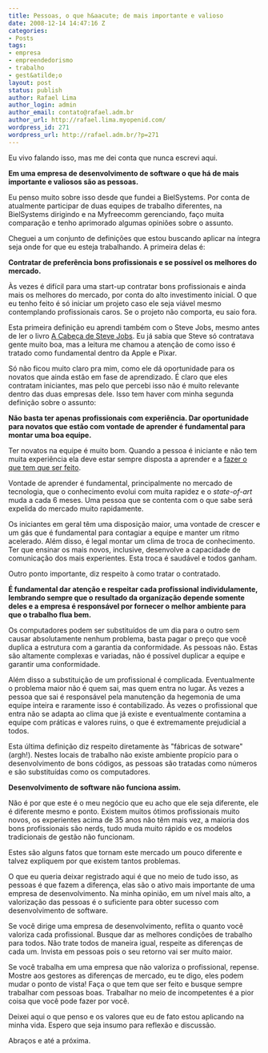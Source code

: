```yaml
---
title: Pessoas, o que h&aacute; de mais importante e valioso
date: 2008-12-14 14:47:16 Z
categories:
- Posts
tags:
- empresa
- empreendedorismo
- trabalho
- gest&atilde;o
layout: post
status: publish
author: Rafael Lima
author_login: admin
author_email: contato@rafael.adm.br
author_url: http://rafael.lima.myopenid.com/
wordpress_id: 271
wordpress_url: http://rafael.adm.br/?p=271
---
```


Eu vivo falando isso, mas me dei conta que nunca escrevi aqui.

<strong>Em uma empresa de desenvolvimento de software o que h&aacute; de mais importante e valiosos s&atilde;o as pessoas.</strong>

Eu penso muito sobre isso desde que fundei a BielSystems. Por conta de atualmente participar de duas equipes de trabalho diferentes, na BielSystems dirigindo e na Myfreecomm gerenciando, fa&ccedil;o muita compara&ccedil;&atilde;o e tenho aprimorado algumas opini&otilde;es sobre o assunto.

Cheguei a um conjunto de defini&ccedil;&otilde;es que estou buscando aplicar na &iacute;ntegra seja onde for que eu esteja trabalhando. A primeira delas &eacute;:

<strong>Contratar de prefer&ecirc;ncia bons profissionais e se poss&iacute;vel os melhores do mercado.</strong>

&Agrave;s vezes &eacute; dif&iacute;cil para uma start-up contratar bons profissionais e ainda mais os melhores do mercado, por conta do alto investimento inicial. O que eu tenho feito &eacute; s&oacute; iniciar um projeto caso ele seja vi&aacute;vel mesmo contemplando profissionais caros. Se o projeto n&atilde;o comporta, eu saio fora.

Esta primeira defini&ccedil;&atilde;o eu aprendi tamb&eacute;m com o Steve Jobs, mesmo antes de ler o livro <a href="http://www.livrariasaraiva.com.br/produto/produto.dll/detalhe?pro_id=2600484&ID=C0A801E17D80B110D2A380577&PAC_ID=18669&gclid=CJWu2-GSwJcCFQO5GgodXA6RRw">A Cabe&ccedil;a de Steve Jobs</a>. Eu j&aacute; sabia que Steve s&oacute; contratava gente muito boa, mas a leitura me chamou a aten&ccedil;&atilde;o de como isso &eacute; tratado como fundamental dentro da Apple e Pixar.

S&oacute; n&atilde;o ficou muito claro pra mim, como ele d&aacute; oportunidade para os novatos que ainda est&atilde;o em fase de aprendizado. &Eacute; claro que eles contratam iniciantes, mas pelo que percebi isso n&atilde;o &eacute; muito relevante dentro das duas empresas dele. Isso tem haver com minha segunda defini&ccedil;&atilde;o sobre o assunto:

<strong>N&atilde;o basta ter apenas profissionais com experi&ecirc;ncia. Dar oportunidade para novatos que est&atilde;o com vontade de aprender &eacute; fundamental para montar uma boa equipe.</strong>

Ter novatos na equipe &eacute; muito bom. Quando a pessoa &eacute; iniciante e n&atilde;o tem muita experi&ecirc;ncia ela deve estar sempre disposta a aprender e a <a href="http://www.esextante.com.br/publique/cgi/public/cgilua.exe/web/templates/htm/principal/view_0002.htm?editionsectionid=2&infoid=704&user=reader">fazer o que tem que ser feito</a>.

Vontade de aprender &eacute; fundamental, principalmente no mercado de tecnologia, que o conhecimento evolui com muita rapidez e o <em>state-of-art</em> muda a cada 6 meses. Uma pessoa que se contenta com o que sabe ser&aacute; expelida do mercado muito rapidamente.

Os iniciantes em geral t&ecirc;m uma disposi&ccedil;&atilde;o maior, uma vontade de crescer e um g&aacute;s que &eacute; fundamental para contagiar a equipe e manter um ritmo acelerado. Al&eacute;m disso, &eacute; legal montar um clima de troca de conhecimento. Ter que ensinar os mais novos, inclusive, desenvolve a capacidade de comunica&ccedil;&atilde;o dos mais experientes. Esta troca &eacute; saud&aacute;vel e todos ganham.

Outro ponto importante, diz respeito &agrave; como tratar o contratado.

<strong>&Eacute; fundamental dar aten&ccedil;&atilde;o e respeitar cada profissional individulamente, lembrando sempre que o resultado da organiza&ccedil;&atilde;o depende somente deles e a empresa &eacute; respons&aacute;vel por fornecer o melhor ambiente para que o trabalho flua bem.</strong>

Os computadores podem ser substitu&iacute;dos de um dia para o outro sem causar absolutamente nenhum problema, basta pagar o pre&ccedil;o que voc&ecirc; duplica a estrutura com a garantia da conformidade. As pessoas n&atilde;o. Estas s&atilde;o altamente complexas e variadas, n&atilde;o &eacute; poss&iacute;vel duplicar a equipe e garantir uma conformidade.

Al&eacute;m disso a substitui&ccedil;&atilde;o de um profissional &eacute; complicada. Eventualmente o problema maior n&atilde;o &eacute; quem sai, mas quem entra no lugar. &Agrave;s vezes a pessoa que sai &eacute; respons&aacute;vel pela manuten&ccedil;&atilde;o da hegemonia de uma equipe inteira e raramente isso &eacute; contabilizado. &Agrave;s vezes o profissional que entra n&atilde;o se adapta ao clima que j&aacute; existe e eventualmente contamina a equipe com pr&aacute;ticas e valores ruins, o que &eacute; extremamente prejudicial a todos.

Esta &uacute;ltima defini&ccedil;&atilde;o diz respeito diretamente &agrave;s "f&aacute;bricas de sotware" (argh!). Nestes locais de trabalho n&atilde;o existe ambiente prop&iacute;cio para o desenvolvimento de bons c&oacute;digos, as pessoas s&atilde;o tratadas como n&uacute;meros e s&atilde;o substitu&iacute;das como os computadores.

<strong>Desenvolvimento de software n&atilde;o funciona assim.</strong>

N&atilde;o &eacute; por que este &eacute; o meu neg&oacute;cio que eu acho que ele seja diferente, ele &eacute; diferente mesmo e ponto. Existem muitos &oacute;timos profissionais muito novos, os experientes acima de 35 anos n&atilde;o t&ecirc;m mais vez, a maioria dos bons profissionais s&atilde;o nerds, tudo muda muito r&aacute;pido e os modelos tradicionais de gest&atilde;o n&atilde;o funcionam.

Estes s&atilde;o alguns fatos que tornam este mercado um pouco diferente e talvez expliquem por que existem tantos problemas.

O que eu queria deixar registrado aqui &eacute; que no meio de tudo isso, as pessoas &eacute; que fazem a diferen&ccedil;a, elas s&atilde;o o ativo mais importante de uma empresa de desenvolvimento. Na minha opini&atilde;o, em um n&iacute;vel mais alto, a valoriza&ccedil;&atilde;o das pessoas &eacute; o suficiente para obter sucesso com desenvolvimento de software.

Se voc&ecirc; dirige uma empresa de desenvolvimento, reflita o quanto voc&ecirc; valoriza cada profissional. Busque dar as melhores condi&ccedil;&otilde;es de trabalho para todos. N&atilde;o trate todos de maneira igual, respeite as diferen&ccedil;as de cada um. Invista em pessoas pois o seu retorno vai ser muito maior.

Se voc&ecirc; trabalha em uma empresa que n&atilde;o valoriza o profissional, repense. Mostre aos gestores as diferen&ccedil;as de mercado, eu te digo, eles podem mudar o ponto de vista! Fa&ccedil;a o que tem que ser feito e busque sempre trabalhar com pessoas boas. Trabalhar no meio de incompetentes &eacute; a pior coisa que voc&ecirc; pode fazer por voc&ecirc;.

Deixei aqui o que penso e os valores que eu de fato estou aplicando na minha vida. Espero que seja insumo para reflex&atilde;o e discuss&atilde;o.

Abra&ccedil;os e at&eacute; a pr&oacute;xima.

